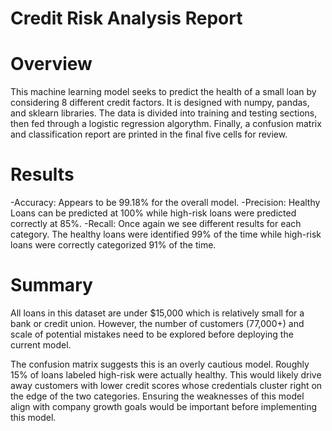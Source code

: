 # Credit Risk Analysis Report

# Overview
This machine learning model seeks to predict the health of a small loan by considering 8 different credit factors. It is designed with numpy, pandas, and sklearn libraries.  The data is divided into training and testing sections, then fed through a logistic regression algorythm. Finally, a confusion matrix and classification report are printed in the final five cells for review.

# Results
-Accuracy: Appears to be 99.18% for the overall model. 
-Precision: Healthy Loans can be predicted at 100% while high-risk loans were predicted correctly at 85%.
-Recall: Once again we see different results for each category. The healthy loans were identified 99% of the time while high-risk loans were correctly categorized 91% of the time.

# Summary 
All loans in this dataset are under $15,000 which is relatively small for a bank or credit union. However, the number of customers (77,000+) and scale of potential mistakes need to be explored before deploying the current model. 

 The confusion matrix suggests this is an overly cautious model. Roughly 15% of loans labeled high-risk were actually healthy. This would likely drive away customers with lower credit scores whose credentials cluster right on the edge of the two categories. Ensuring the weaknesses of this model align with company growth goals would be important before implementing this model.
